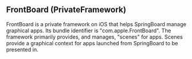 ## FrontBoard (PrivateFramework)

FrontBoard is a private framework on iOS that helps SpringBoard manage graphical apps. Its bundle identifier is "com.apple.FrontBoard". The framework primarily provides, and manages, "scenes" for apps. Scenes provide a graphical context for apps launched from SpringBoard to be presented in. 

